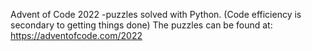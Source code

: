 Advent of Code 2022 -puzzles solved with Python.
(Code efficiency is secondary to getting things done)
The puzzles can be found at: https://adventofcode.com/2022
